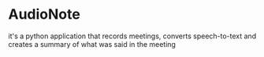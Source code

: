 # AudioNote
it's a python application that records meetings, converts speech-to-text and creates a summary of what was said in the meeting
